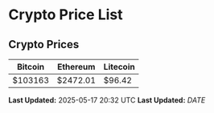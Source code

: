 # Crypto Price List

## Crypto Prices
| Bitcoin | Ethereum | Litecoin |
| ------- | -------- | -------- |
| $103163 | $2472.01 | $96.42 |
**Last Updated:** 2025-05-17 20:32 UTC
**Last Updated:** $DATE$
